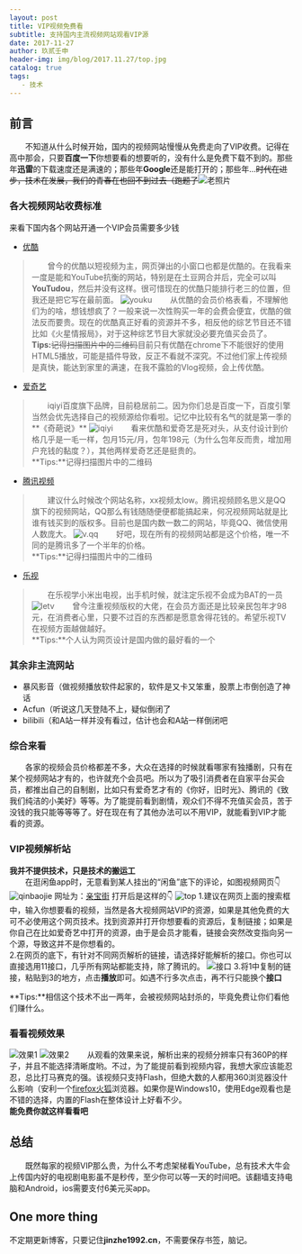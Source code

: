 ```yaml
---
layout: post
title: VIP视频免费看
subtitle: 支持国内主流视频网站观看VIP源
date: 2017-11-27
author: 玖贰壬申
header-img: img/blog/2017.11.27/top.jpg	                 
catalog: true 					                     
tags:
   - 技术
---
```


## 前言
&emsp;&emsp;不知道从什么时候开始，国内的视频网站慢慢从免费走向了VIP收费。记得在高中那会，只要**百度一下**你想要看的想要听的，没有什么是免费下载不到的。那些年**迅雷**的下载速度还是满速的；那些年**Google**还是能打开的；那些年...~~时代在进步，技术在发展，我们的青春在也回不到过去（跑题了~~![老照片](http://oww4kn1d0.bkt.clouddn.com/2017.11.27-1.jpg)


### 各大视频网站收费标准
来看下国内各个网站开通一个VIP会员需要多少钱
- [优酷](https://www.youku.com/)
>&emsp;&emsp;曾今的优酷以短视频为主，网页弹出的小窗口也都是优酷的。在我看来一度是能和YouTube抗衡的网站，特别是在土豆网合并后，完全可以叫**YouTudou**，然后并没有这样。很可惜现在的优酷只能排行老三的位置，但我还是把它写在最前面。
![youku](http://oww4kn1d0.bkt.clouddn.com/2017.11.27-2.jpg)
>&emsp;&emsp;从优酷的会员价格表看，不理解他们为的啥，想钱想疯了？一般来说一次性购买一年的会费会便宜，优酷的做法反而要贵。现在的优酷真正好看的资源并不多，相反他的综艺节目还不错比如《火星情报局》，对于这种综艺节目大家就没必要充值买会员了。
**Tips:**~~记得扫描图片中的二维码~~目前只有优酷在chrome下不能很好的使用HTML5播放，可能是插件导致，反正不看就不深究。不过他们家上传视频是真快，能达到家里的满速，在我不露脸的Vlog视频，会上传优酷。<br>

- [爱奇艺](http://www.iqiyi.com/)
>&emsp;&emsp;iqiyi百度旗下品牌，目前稳居前二。因为你们总是百度一下，百度引擎当然会优先选择自己的视频源给你看啦。记忆中比较有名气的就是第一季的**《奇葩说》**
![iqiyi](http://oww4kn1d0.bkt.clouddn.com/2017.11.27-3.jpg)
&emsp;&emsp;看来优酷和爱奇艺是死对头，从支付设计到价格几乎是一毛一样，包月15元/月，包年198元（为什么包年反而贵，增加用户充钱的黏度？），其他两样爱奇艺还是挺贵的。<br>
**Tips:**记得扫描图片中的二维码<br>

- [腾讯视频](https://v.qq.com/)
>&emsp;&emsp;建议什么时候改个网站名称，xx视频太low。腾讯视频顾名思义是QQ旗下的视频网站，QQ那么有钱随随便便都能搞起来，何况视频网站就是比谁有钱买到的版权多。目前也是国内数一数二的网站，毕竟QQ、微信使用人数庞大。
![v.qq](http://oww4kn1d0.bkt.clouddn.com/2017.11.27-4.jpg)
&emsp;&emsp;好吧，现在所有的视频网站都是这个价格，唯一不同的是腾讯多了一个半年的价格。<br>
**Tips:**记得扫描图片中的二维码<br>

- [乐视](http://tv.le.com/)
>&emsp;&emsp;在乐视学小米出电视，出手机时候，就注定乐视不会成为BAT的一员
![letv](http://oww4kn1d0.bkt.clouddn.com/2017.11.27-5.jpg)
&emsp;&emsp;曾今注重视频版权的大佬，在会员方面还是比较亲民包年才98元，在消费者心里，只要不过百的东西都是愿意舍得花钱的。希望乐视TV在视频方面越做越好。<br>
**Tips:**个人认为网页设计是国内做的最好看的一个<br>

### 其余非主流网站
- 暴风影音（做视频播放软件起家的，软件是又卡又笨重，股票上市倒创造了神话
- Acfun（听说这几天登陆不上，疑似倒闭了
- bilibili（和A站一样并没有看过，估计也会和A站一样倒闭吧

### 综合来看
&emsp;&emsp;各家的视频会员价格都差不多，大众在选择的时候就看哪家有独播剧，只有在某个视频网站才有的，也许就充个会员吧。所以为了吸引消费者在自家平台买会员，都推出自己的自制剧，比如只有爱奇艺才有的《你好，旧时光》、腾讯的《致我们纯洁的小美好》等等。为了能提前看到剧情，观众们不得不充值买会员，苦于没钱的我只能等等等了。好在现在有了其他办法可以不用VIP，就能看到VIP才能看的资源。


### VIP视频解析站
**我并不提供技术，只是技术的搬运工**<br>
&emsp;&emsp;在逛闲鱼app时，无意看到某人挂出的“闲鱼”底下的评论，如图视频网页👇
![qinbaojie](http://oww4kn1d0.bkt.clouddn.com/2017.11.27-6.png)
网址为：[亲宝街](http://tv.qinbaojie.shop/tv/)
打开后是这样的👇
![top](http://oww4kn1d0.bkt.clouddn.com/2017.11.27-7.png)
1.建议在网页上面的搜索框中，输入你想要看的视频，当然是各大视频网站VIP的资源，如果是其他免费的大可不必使用这个网页技术。找到资源并打开你想要看的资源后，复制链接；如果是你自己在比如爱奇艺中打开的资源，由于是会员才能看，链接会突然改变指向另一个源，导致这并不是你想看的。<br>
2.在网页的底下，有针对不同网页解析的链接，请选择好能解析的接口。你也可以直接选用11接口，几乎所有网站都能支持，除了腾讯的。
![接口](http://oww4kn1d0.bkt.clouddn.com/2017.11.27-8.png)
3.将1中复制的链接，粘贴到3的地方，点击**播放**即可。如遇不行多次点击，再不行只能换个**接口**

**Tips:**相信这个技术不出一两年，会被视频网站封杀的，毕竟免费让你们看他们赚什么。

### 看看视频效果
![效果1](http://oww4kn1d0.bkt.clouddn.com/2017.11.27-9.png)
![效果2](http://oww4kn1d0.bkt.clouddn.com/2017.11.27-10.png)
&emsp;&emsp;从观看的效果来说，解析出来的视频分辨率只有360P的样子，并且不能选择清晰度哟。不过，为了能提前看到视频内容，我想大家应该能忍忍，总比打马赛克的强。该视频只支持Flash，但绝大数的人都用360浏览器没什么影响（安利一个[firefox火狐](http://www.firefox.com.cn/)浏览器。如果你是Windows10，使用Edge观看也是不错的选择，内置的Flash在整体设计上好看不少。<br>
**能免费你就这样看看吧**


## 总结
&emsp;&emsp;既然每家的视频VIP那么贵，为什么不考虑架梯看YouTube，总有技术大牛会上传国内好的电视剧电影虽不是秒传，至少你可以等一天的时间吧。该翻墙支持电脑和Android，ios需要支付6美元买app。


## One more thing
不定期更新博客，只要记住**jinzhe1992.cn**，不需要保存书签，脑记。




